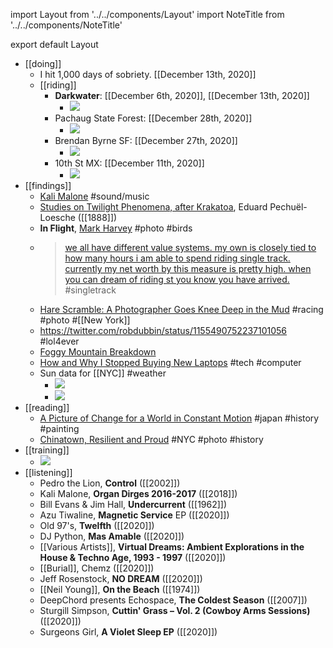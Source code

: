 import Layout from '../../components/Layout'
import NoteTitle from '../../components/NoteTitle'

export default Layout

<NoteTitle date="2021-01-01" title="Lately — December 2020" />

- [[doing]]
  - I hit 1,000 days of sobriety. [[December 13th, 2020]]
  - [[riding]]
    - **Darkwater**: [[December 6th, 2020]], [[December 13th, 2020]]
      - ![](https://firebasestorage.googleapis.com/v0/b/firescript-577a2.appspot.com/o/imgs%2Fapp%2Faxelav%2F1z_Fna9j01.jpg?alt=media&token=33b4a565-a895-4573-8ab9-234c7d79fdff)
    - Pachaug State Forest: [[December 28th, 2020]]
      - ![](https://firebasestorage.googleapis.com/v0/b/firescript-577a2.appspot.com/o/imgs%2Fapp%2Faxelav%2FAnUGyyh_Yv.jpg?alt=media&token=618c00f6-089b-4987-892f-7d2dd7af1973)
    - Brendan Byrne SF: [[December 27th, 2020]]
      - ![](https://firebasestorage.googleapis.com/v0/b/firescript-577a2.appspot.com/o/imgs%2Fapp%2Faxelav%2Fse1Ryt1I41.jpg?alt=media&token=f45c0648-b953-4e18-ba5c-56afd4e14e85)
    - 10th St MX: [[December 11th, 2020]]
      - ![](https://firebasestorage.googleapis.com/v0/b/firescript-577a2.appspot.com/o/imgs%2Fapp%2Faxelav%2FXd_4Kau49A.jpg?alt=media&token=07b6e54b-a8ad-4733-bad7-cbe2bc3bfac2)
- [[findings]]
  - [Kali Malone](https://kalimalone.com/) #sound/music
  - [Studies on Twilight Phenomena, after Krakatoa](https://publicdomainreview.org/collection/studies-on-twilight-phenomena-after-krakatoa), Eduard Pechuël-Loesche ([[1888]])
  - **In Flight**, [Mark Harvey](https://shop.mark-harvey.com/collections/in-flight) #photo #birds
  - > [we all have different value systems. my own is closely tied to how many hours i am able to spend riding single track. currently my net worth by this measure is pretty high. when you can dream of riding st you know you have arrived.](https://advrider.com/f/threads/the-ktm300-thread.540791/page-1694#post-41366114) #singletrack
  - [Hare Scramble: A Photographer Goes Knee Deep in the Mud](https://www.nytimes.com/2020/12/19/opinion/sunday/hare-scramble-race.html) #racing #photo #[[New York]]
  - https://twitter.com/robdubbin/status/1155490752237101056 #lol4ever
  - [Foggy Mountain Breakdown](https://earthobservatory.nasa.gov/images/147651/foggy-mountain-breakdown)
  - [How and Why I Stopped Buying New Laptops](https://lobste.rs/s/a5zy3w/how_why_i_stopped_buying_new_laptops) #tech #computer
  - Sun data for [[NYC]] #weather
    - ![](https://firebasestorage.googleapis.com/v0/b/firescript-577a2.appspot.com/o/imgs%2Fapp%2Faxelav%2F9ATrGPVKS3.jpeg?alt=media&token=d8034cfa-e6fb-44c0-88ab-beffd363438a)
    - ![](https://firebasestorage.googleapis.com/v0/b/firescript-577a2.appspot.com/o/imgs%2Fapp%2Faxelav%2FEAuJv8jyOK.jpeg?alt=media&token=bb2784df-c4bd-4e52-9ac7-aceddc983a80)
- [[reading]]
  - [A Picture of Change for a World in Constant Motion](https://www.nytimes.com/interactive/2020/08/07/arts/design/hokusai-fuji.html) #japan #history #painting
  - [Chinatown, Resilient and Proud](https://www.nytimes.com/interactive/2020/12/02/arts/design/chinatown-virtual-walk-tour.html) #NYC #photo #history
- [[training]]
  - ![](https://firebasestorage.googleapis.com/v0/b/firescript-577a2.appspot.com/o/imgs%2Fapp%2Faxelav%2FdX3i1KFJ9f.jpg?alt=media&token=562d6901-e7da-411d-8602-26c07ace2aa9)
- [[listening]]
  - Pedro the Lion, **Control** ([[2002]])
  - Kali Malone, **Organ Dirges 2016-2017** ([[2018]])
  - Bill Evans & Jim Hall, **Undercurrent** ([[1962]])
  - Azu Tiwaline, **Magnetic Service** EP ([[2020]])
  - Old 97's, **Twelfth** ([[2020]])
  - DJ Python, **Mas Amable** ([[2020]])
  - [[Various Artists]], **Virtual Dreams: Ambient Explorations in the House & Techno Age, 1993 - 1997** ([[2020]])
  - [[Burial]], Chemz ([[2020]])
  - Jeff Rosenstock, **NO DREAM** ([[2020]])
  - [[Neil Young]], **On the Beach** ([[1974]])
  - DeepChord presents Echospace, **The Coldest Season** ([[2007]])
  - Sturgill Simpson, **Cuttin' Grass – Vol. 2 (Cowboy Arms Sessions)** ([[2020]])
  - Surgeons Girl, **A Violet Sleep EP** ([[2020]])
